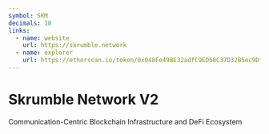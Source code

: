 ```yaml
---
symbol: SKM
decimals: 18
links:
  - name: website
    url: https://skrumble.network
  - name: explorer
    url: https://etherscan.io/token/0x048Fe49BE32adfC9ED68C37D32B5ec9Df17b3603
---
```


# Skrumble Network V2

Communication-Centric Blockchain Infrastructure and DeFi Ecosystem
